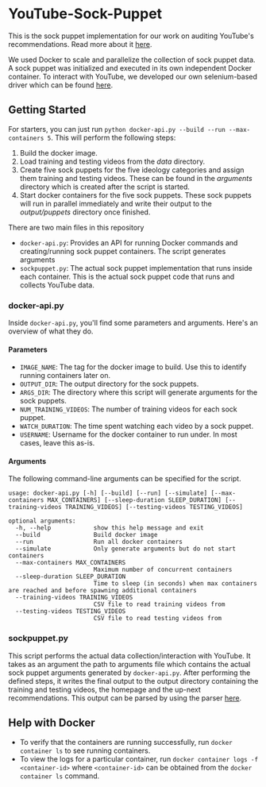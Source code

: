 # YouTube-Sock-Puppet
This is the sock puppet implementation for our work on auditing YouTube's recommendations. Read more about it [here](https://youtubeaudit.com).

We used Docker to scale and parallelize the collection of sock puppet data. A sock puppet was initialized and executed in its own independent Docker container.
To interact with YouTube, we developed our own selenium-based driver which can be found [here](https://github.com/ucdavis-noyce/YouTube-Driver).

## Getting Started

For starters, you can just run `python docker-api.py --build --run --max-containers 5`. This will perform the following steps:
  1. Build the docker image.
  2. Load training and testing videos from the _data_ directory.
  3. Create five sock puppets for the five ideology categories and assign them training and testing videos. These can be found in the _arguments_ directory which is created after the script is started.
  4. Start docker containers for the five sock puppets. These sock puppets will run in parallel immediately and write their output to the _output/puppets_ directory once finished.
  
There are two main files in this repository
  - `docker-api.py`: Provides an API for running Docker commands and creating/running sock puppet containers. The script generates arguments 
  - `sockpuppet.py`: The actual sock puppet implementation that runs inside each container. This is the actual sock puppet code that runs and collects YouTube data.

### docker-api.py
Inside `docker-api.py`, you'll find some parameters and arguments. Here's an overview of what they do.

#### Parameters
  - `IMAGE_NAME`: The tag for the docker image to build. Use this to identify running containers later on.
  - `OUTPUT_DIR`: The output directory for the sock puppets.
  - `ARGS_DIR`: The directory where this script will generate arguments for the sock puppets.
  - `NUM_TRAINING_VIDEOS`: The number of training videos for each sock puppet.
  - `WATCH_DURATION`: The time spent watching each video by a sock puppet.
  - `USERNAME`: Username for the docker container to run under. In most cases, leave this as-is.

#### Arguments
The following command-line arguments can be specified for the script.
```
usage: docker-api.py [-h] [--build] [--run] [--simulate] [--max-containers MAX_CONTAINERS] [--sleep-duration SLEEP_DURATION] [--training-videos TRAINING_VIDEOS] [--testing-videos TESTING_VIDEOS]

optional arguments:
  -h, --help            show this help message and exit
  --build               Build docker image
  --run                 Run all docker containers
  --simulate            Only generate arguments but do not start containers
  --max-containers MAX_CONTAINERS
                        Maximum number of concurrent containers
  --sleep-duration SLEEP_DURATION
                        Time to sleep (in seconds) when max containers are reached and before spawning additional containers
  --training-videos TRAINING_VIDEOS
                        CSV file to read training videos from
  --testing-videos TESTING_VIDEOS
                        CSV file to read testing videos from
```

### sockpuppet.py
This script performs the actual data collection/interaction with YouTube.
It takes as an argument the path to arguments file which contains the actual sock puppet arguments generated by `docker-api.py`.
After performing the defined steps, it writes the final output to the output directory containing the training and testing videos, the homepage and the up-next recommendations.
This output can be parsed by using the parser [here](https://github.com/ucdavis-noyce/YouTube-Sock-Puppet-Parser).


## Help with Docker
- To verify that the containers are running successfully, run `docker container ls` to see running containers.
- To view the logs for a particular container, run `docker container logs -f <container-id>` where `<container-id>` can be obtained from the `docker container ls` command.
